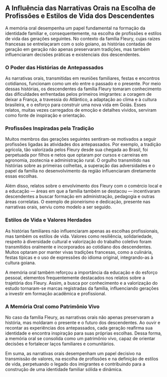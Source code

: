## A Influência das Narrativas Orais na Escolha de Profissões e Estilos de Vida dos Descendentes

A memória oral desempenha um papel fundamental na formação da identidade familiar e, consequentemente, na escolha de profissões e estilos de vida das gerações seguintes. No contexto da família Fleury, cujas raízes francesas se entrelaçaram com o solo goiano, as histórias contadas de geração em geração não apenas preservaram tradições, mas também influenciaram decisões práticas e existenciais dos descendentes.

### O Poder das Histórias de Antepassados

As narrativas orais, transmitidas em reuniões familiares, festas e encontros cotidianos, funcionam como um elo entre o passado e o presente. Por meio dessas histórias, os descendentes da família Fleury tomaram conhecimento das dificuldades enfrentadas pelos primeiros imigrantes: a coragem de deixar a França, a travessia do Atlântico, a adaptação ao clima e à cultura brasileira, e o esforço para construir uma nova vida em Goiás. Esses relatos, muitas vezes carregados de emoção e detalhes vívidos, serviram como fonte de inspiração e orientação.

### Profissões Inspiradas pela Tradição

Muitos membros das gerações seguintes sentiram-se motivados a seguir profissões ligadas às atividades dos antepassados. Por exemplo, a tradição agrícola, tão valorizada pelos Fleury desde sua chegada ao Brasil, foi perpetuada por filhos e netos que optaram por cursos e carreiras em agronomia, zootecnia e administração rural. O orgulho transmitido nas histórias sobre as primeiras colheitas, a superação das adversidades e o papel da família no desenvolvimento da região influenciaram diretamente essas escolhas.

Além disso, relatos sobre o envolvimento dos Fleury com o comércio local e a educação — áreas em que a família também se destacou — incentivaram descendentes a buscar formação em administração, pedagogia e outras áreas correlatas. O exemplo de pioneirismo e dedicação, presente nas narrativas orais, serviu como modelo a ser seguido.

### Estilos de Vida e Valores Herdados

As histórias familiares não influenciaram apenas as escolhas profissionais, mas também os estilos de vida. Valores como resiliência, solidariedade, respeito à diversidade cultural e valorização do trabalho coletivo foram transmitidos oralmente e incorporados ao cotidiano dos descendentes. Muitos optaram por manter vivas tradições francesas, como a culinária, festas típicas e o uso de expressões do idioma original, integrando-as à cultura goiana.

A memória oral também reforçou a importância da educação e do esforço pessoal, elementos frequentemente destacados nos relatos sobre a trajetória dos Fleury. Assim, a busca por conhecimento e a valorização do estudo tornaram-se marcas registradas da família, influenciando gerações a investir em formação acadêmica e profissional.

### A Memória Oral como Patrimônio Vivo

No caso da família Fleury, as narrativas orais não apenas preservaram a história, mas moldaram o presente e o futuro dos descendentes. Ao ouvir e recontar as experiências dos antepassados, cada geração reafirma sua identidade e encontra inspiração para suas próprias escolhas. Dessa forma, a memória oral se consolida como um patrimônio vivo, capaz de orientar decisões e fortalecer laços familiares e comunitários.

Em suma, as narrativas orais desempenham um papel decisivo na transmissão de valores, na escolha de profissões e na definição de estilos de vida, perpetuando o legado dos imigrantes e contribuindo para a construção de uma identidade familiar sólida e dinâmica.